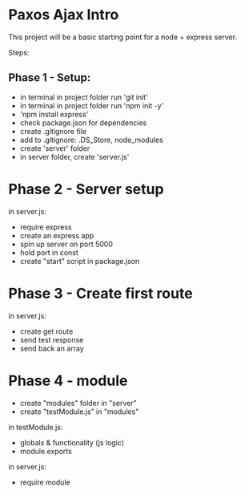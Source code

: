Paxos Ajax Intro
===

This project will be a basic starting point for a node + express server.

Steps:

Phase 1 - Setup:
---

- in terminal in project folder run 'git init'
- in terminal in project folder run 'npm init -y'
- 'npm install express'
- check package.json for dependencies
- create .gitignore file
- add to .gitignore: .DS_Store, node_modules
- create 'server' folder
- in server folder, create 'server.js'

Phase 2 - Server setup
===

in server.js:

- require express
- create an express app
- spin up server on port 5000
- hold port in const
- create "start" script in package.json

Phase 3 - Create first route
===

in server.js:

- create get route
- send test response 
- send back an array

Phase 4 - module
===

- create "modules" folder in "server"
- create "testModule.js" in "modules"

in testModule.js:

- globals & functionality (js logic)
- module.exports

in server.js:

- require module